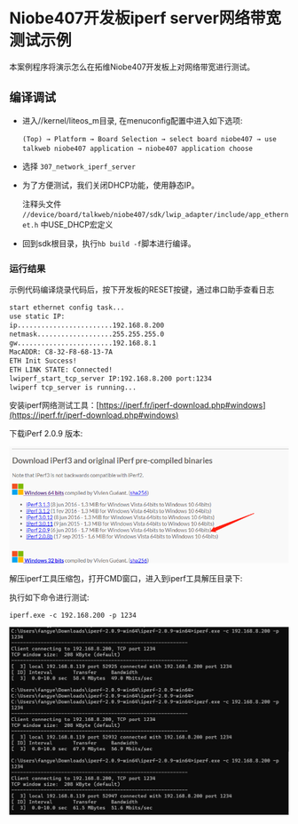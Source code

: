 # Niobe407开发板iperf server网络带宽测试示例

本案例程序将演示怎么在拓维Niobe407开发板上对网络带宽进行测试。
## 编译调试
- 进入//kernel/liteos_m目录, 在menuconfig配置中进入如下选项:

     `(Top) → Platform → Board Selection → select board niobe407 → use talkweb niobe407 application → niobe407 application choose`

- 选择 `307_network_iperf_server`

- 为了方便测试，我们关闭DHCP功能，使用静态IP。
  
   注释头文件 `//device/board/talkweb/niobe407/sdk/lwip_adapter/include/app_ethernet.h` 中USE_DHCP宏定义

- 回到sdk根目录，执行`hb build -f`脚本进行编译。

### 运行结果

示例代码编译烧录代码后，按下开发板的RESET按键，通过串口助手查看日志
```
start ethernet config task...
use static IP:
ip........................192.168.8.200
netmask...................255.255.255.0
gw........................192.168.8.1
MacADDR: C8-32-F8-68-13-7A
ETH Init Success!
ETH LINK STATE: Connected!
lwiperf_start_tcp_server IP:192.168.8.200 port:1234
lwiperf tcp_server is running...
```

安装iperf网络测试工具：[https://iperf.fr/iperf-download.php#windows](https://iperf.fr/iperf-download.php#windows)

下载iPerf 2.0.9 版本:

![](figures/1.png)

解压iperf工具压缩包，打开CMD窗口，进入到iperf工具解压目录下:

执行如下命令进行测试:

```
iperf.exe -c 192.168.200 -p 1234
```
![](figures/2.png)


